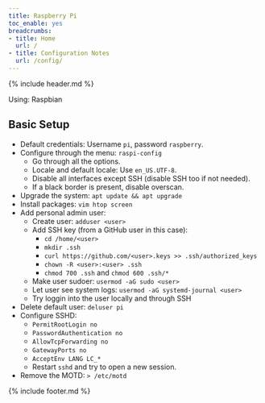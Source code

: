 ```yaml
---
title: Raspberry Pi
toc_enable: yes
breadcrumbs:
- title: Home
  url: /
- title: Configuration Notes
  url: /config/
---
```

{% include header.md %}

Using: Raspbian

## Basic Setup

- Default credentials: Username `pi`, password `raspberry`.
- Configure through the menu: `raspi-config`
  - Go through all the options.
  - Locale and default locale: Use `en_US.UTF-8`.
  - Disable all interfaces except SSH \(disable SSH too if not needed\).
  - If a black border is present, disable overscan.
- Upgrade the system: `apt update && apt upgrade`
- Install packages: `vim htop screen`
- Add personal admin user:
  - Create user: `adduser <user>`
  - Add SSH key \(from a GitHub user in this case\):
    - `cd /home/<user>`
    - `mkdir .ssh`
    - `curl https://github.com/<user>.keys >> .ssh/authorized_keys`
    - `chown -R <user>:<user> .ssh`
    - `chmod 700 .ssh` and `chmod 600 .ssh/*`
  - Make user sudoer: `usermod -aG sudo <user>`
  - Let user see system logs: `usermod -aG systemd-journal <user>`
  - Try loggin into the user locally and through SSH
- Delete default user: `deluser pi`
- Configure SSHD:
  - `PermitRootLogin no`
  - `PasswordAuthentication no`
  - `AllowTcpForwarding no`
  - `GatewayPorts no`
  - `AcceptEnv LANG LC_*`
  - Restart `sshd` and try to open a new session.
- Remove the MOTD: `> /etc/motd`

{% include footer.md %}
